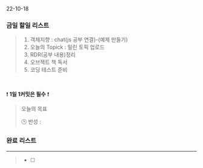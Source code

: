 22-10-18
### 금일 할일 리스트


>  1. 객체지향 : chat(js 공부 연결)-(예제 만들기)
>  2. 오늘의 Topick : 밀린 토픽 업로드
>  3. RDR(공부 내용)정리
>  4. 오브젝트 책 독서
>  5. 코딩 테스트 준비


<br/>

❗ **1일 1커밋은 필수** ❗

> 오늘의 목표
>
> 🕒 반성 :
>

### 완료 리스트

---
> - [ ]